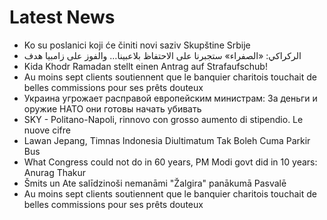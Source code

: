 # Latest News
-  Ko su poslanici koji će činiti novi saziv Skupštine Srbije
-  الركراكي: «الصفراء» ستجبرنا على الاحتفاظ بلاعبينا… والفوز على زامبيا هدف
-  Kida Khodr Ramadan stellt einen Antrag auf Strafaufschub!
-  Au moins sept clients soutiennent que le banquier charitois touchait de belles commissions pour ses prêts douteux
-  Украина угрожает расправой европейским министрам: За деньги и оружие НАТО они готовы начать убивать
-  SKY - Politano-Napoli, rinnovo con grosso aumento di stipendio. Le nuove cifre
-  Lawan Jepang, Timnas Indonesia Diultimatum Tak Boleh Cuma Parkir Bus
-  What Congress could not do in 60 years, PM Modi govt did in 10 years: Anurag Thakur
-  Šmits un Ate salīdzinoši nemanāmi "Žalgira" panākumā Pasvalē
-  Au moins sept clients soutiennent que le banquier charitois touchait de belles commissions pour ses prêts douteux
